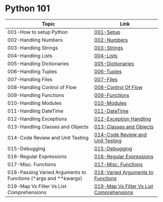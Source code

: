 # Python 101

Topic | Link
------------ | -------------
001-How to setup Python | [001-Setup](https://github.com/naeemmohd/python/tree/master/Python%20101/001-HelloWorld)
002-Handling Numbers | [002-Numbers](https://github.com/naeemmohd/python/tree/master/Python%20101/002-Numbers)
003-Handling Strings | [003-Strings](https://github.com/naeemmohd/python/tree/master/Python%20101/003-Strings)
004-Handling Lists | [004-Lists](https://github.com/naeemmohd/python/tree/master/Python%20101/004-Lists)
005-Handling Dictionaries | [005-Dictionaries](https://github.com/naeemmohd/python/tree/master/Python%20101/005-Dictionaries)
006-Handling Tuples | [006-Tuples](https://github.com/naeemmohd/python/tree/master/Python%20101/006-Tuples)
007-Handling Files | [007-Files](https://github.com/naeemmohd/python/tree/master/Python%20101/007-Files)
008-Handling Control of Flow | [008-Control Of Flow](https://github.com/naeemmohd/python/tree/master/Python%20101/008-ControlOfFlow)
009-Handling Functions | [009-Functions](https://github.com/naeemmohd/python/tree/master/Python%20101/009-Functions)
010-Handling Modules | [010-Modules](https://github.com/naeemmohd/python/tree/master/Python%20101/010-Modules)
011-Handling DateTime | [011-DateTime](https://github.com/naeemmohd/python/tree/master/Python%20101/011-DateTime)
012-Handling Exceptions | [012-Exception Handling](https://github.com/naeemmohd/python/tree/master/Python%20101/012-ExceptionHandling)
013-Handling Classes and Objects | [013-Classes and Objects](https://github.com/naeemmohd/python/tree/master/Python%20101/013-ClassesandObjects)
014-Code Review and Unit Testing | [014-Code Review and Unit Testing](https://github.com/naeemmohd/python/tree/master/Python%20101/014-CodeReviewandUnitTesting)
015-Debugging | [015-Debugging](https://github.com/naeemmohd/python/tree/master/Python%20101/015-Dubugging)
016-Regular Expressions | [016-Regular Expressions](https://github.com/naeemmohd/python/tree/master/Python%20101/016-RegularExpressions)
017-Misc. Functions | [017-Misc. Functions](https://github.com/naeemmohd/python/tree/master/Python%20101/017-MiscFunctions)
018-Passing Varied Arguments to Functions (*args and **kwargs) | [018-Varied Arguments to Functions](https://github.com/naeemmohd/python/tree/master/Python%20101/018-VariedArgumentsToFunctions)
019-Map Vs Filter Vs List Comprehensions | [019-Map Vs Filter Vs List Comprehensions](https://github.com/naeemmohd/python/tree/master/Python%20101/019-MapVsFilterVsListComprehensions)





 